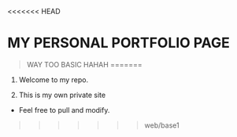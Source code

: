 <<<<<<< HEAD
# MY PERSONAL PORTFOLIO PAGE
> WAY TOO BASIC HAHAH
=======


1. Welcome to my repo.

2. This is my own private site

* Feel free to pull and modify. 
>>>>>>> web/base1

